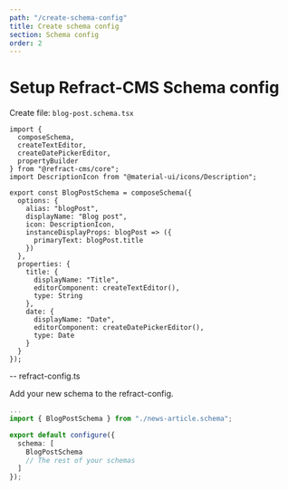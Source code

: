 ```yaml
---
path: "/create-schema-config"
title: Create schema config
section: Schema config
order: 2
---
```


# Setup Refract-CMS Schema config

Create file: `blog-post.schema.tsx`

```tsx
import {
  composeSchema,
  createTextEditor,
  createDatePickerEditor,
  propertyBuilder
} from "@refract-cms/core";
import DescriptionIcon from "@material-ui/icons/Description";

export const BlogPostSchema = composeSchema({
  options: {
    alias: "blogPost",
    displayName: "Blog post",
    icon: DescriptionIcon,
    instanceDisplayProps: blogPost => ({
      primaryText: blogPost.title
    })
  },
  properties: {
    title: {
      displayName: "Title",
      editorComponent: createTextEditor(),
      type: String
    },
    date: {
      displayName: "Date",
      editorComponent: createDatePickerEditor(),
      type: Date
    }
  }
});
```

-- refract-config.ts

Add your new schema to the refract-config.

```typescript
...
import { BlogPostSchema } from "./news-article.schema";

export default configure({
  schema: [
    BlogPostSchema
    // The rest of your schemas
  ]
});
```
